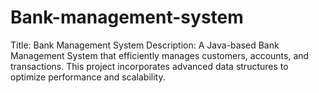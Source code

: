 # Bank-management-system
Title: Bank Management System  Description: A Java-based Bank Management System that efficiently manages customers, accounts, and transactions. This project incorporates advanced data structures to optimize performance and scalability.
